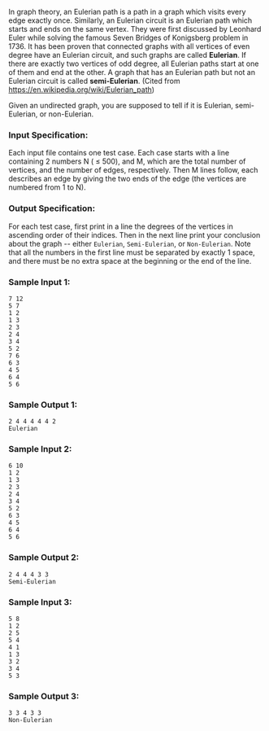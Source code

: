 <!-- Title
Eulerian Path (25)
-->
In graph theory, an Eulerian path is a path in a graph which visits every edge
exactly once. Similarly, an Eulerian circuit is an Eulerian path which starts
and ends on the same vertex. They were first discussed by Leonhard Euler while
solving the famous Seven Bridges of Konigsberg problem in 1736. It has been
proven that connected graphs with all vertices of even degree have an Eulerian
circuit, and such graphs are called **Eulerian**. If there are exactly two
vertices of odd degree, all Eulerian paths start at one of them and end at the
other. A graph that has an Eulerian path but not an Eulerian circuit is called
**semi-Eulerian**. (Cited from <https://en.wikipedia.org/wiki/Eulerian_path>)

Given an undirected graph, you are supposed to tell if it is Eulerian, semi-
Eulerian, or non-Eulerian.

### Input Specification:

Each input file contains one test case. Each case starts with a line
containing 2 numbers N ( $\le$ 500), and M, which are the total number of
vertices, and the number of edges, respectively. Then M lines follow, each
describes an edge by giving the two ends of the edge (the vertices are
numbered from 1 to N).

### Output Specification:

For each test case, first print in a line the degrees of the vertices in
ascending order of their indices. Then in the next line print your conclusion
about the graph -- either `Eulerian`, `Semi-Eulerian`, or `Non-Eulerian`. Note
that all the numbers in the first line must be separated by exactly 1 space,
and there must be no extra space at the beginning or the end of the line.

### Sample Input 1:

    
    
    7 12
    5 7
    1 2
    1 3
    2 3
    2 4
    3 4
    5 2
    7 6
    6 3
    4 5
    6 4
    5 6
    

### Sample Output 1:

    
    
    2 4 4 4 4 4 2
    Eulerian
    

### Sample Input 2:

    
    
    6 10
    1 2
    1 3
    2 3
    2 4
    3 4
    5 2
    6 3
    4 5
    6 4
    5 6
    

### Sample Output 2:

    
    
    2 4 4 4 3 3
    Semi-Eulerian
    

### Sample Input 3:

    
    
    5 8
    1 2
    2 5
    5 4
    4 1
    1 3
    3 2
    3 4
    5 3
    

### Sample Output 3:

    
    
    3 3 4 3 3
    Non-Eulerian
    

